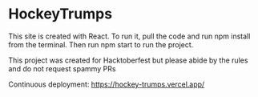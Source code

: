 # HockeyTrumps

This site is created with React.
To run it, pull the code and run npm install from the terminal.
Then run npm start to run the project.

This project was created for Hacktoberfest but please abide by the rules and do not request spammy PRs

Continuous deployment: https://hockey-trumps.vercel.app/ 
